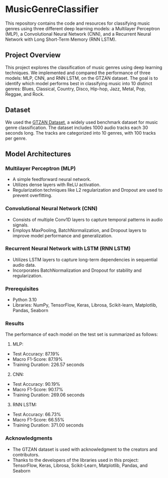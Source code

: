 # MusicGenreClassifier

This repository contains the code and resources for classifying music genres using three different deep learning models: a Multilayer Perceptron (MLP), a Convolutional Neural Network (CNN), and a Recurrent Neural Network with Long Short-Term Memory (RNN LSTM).

## Project Overview

This project explores the classification of music genres using deep learning techniques. We implemented and compared the performance of three models: MLP, CNN, and RNN LSTM, on the GTZAN dataset. The goal is to identify which model performs best in classifying music into 10 distinct genres: Blues, Classical, Country, Disco, Hip-hop, Jazz, Metal, Pop, Reggae, and Rock.

## Dataset

We used the [GTZAN Dataset](http://marsyasweb.appspot.com/download/data_sets/), a widely used benchmark dataset for music genre classification. The dataset includes 1000 audio tracks each 30 seconds long. The tracks are categorized into 10 genres, with 100 tracks per genre.

## Model Architectures

### Multilayer Perceptron (MLP)
- A simple feedforward neural network.
- Utilizes dense layers with ReLU activation.
- Regularization techniques like L2 regularization and Dropout are used to prevent overfitting.

### Convolutional Neural Network (CNN)
- Consists of multiple Conv1D layers to capture temporal patterns in audio signals.
- Employs MaxPooling, BatchNormalization, and Dropout layers to improve model performance and generalization.

### Recurrent Neural Network with LSTM (RNN LSTM)
- Utilizes LSTM layers to capture long-term dependencies in sequential audio data.
- Incorporates BatchNormalization and Dropout for stability and regularization.

### Prerequisites

- Python 3.10
- Libraries: NumPy, TensorFlow, Keras, Librosa, Scikit-learn, Matplotlib, Pandas, Seaborn

### Results
The performance of each model on the test set is summarized as follows:

1. MLP:

  * Test Accuracy: 87.19%
  * Macro F1-Score: 87.19%
  * Training Duration: 226.57 seconds

2. CNN:

  * Test Accuracy: 90.19%
  * Macro F1-Score: 90.17%
  * Training Duration: 269.06 seconds

3. RNN LSTM:

  * Test Accuracy: 66.73%
  * Macro F1-Score: 66.55%
  * Training Duration: 371.00 seconds

### Acknowledgments
  * The GTZAN dataset is used with acknowledgment to the creators and contributors.
  * Thanks to the developers of the libraries used in this project: TensorFlow, Keras, Librosa, Scikit-Learn, Matplotlib, Pandas, and Seaborn
